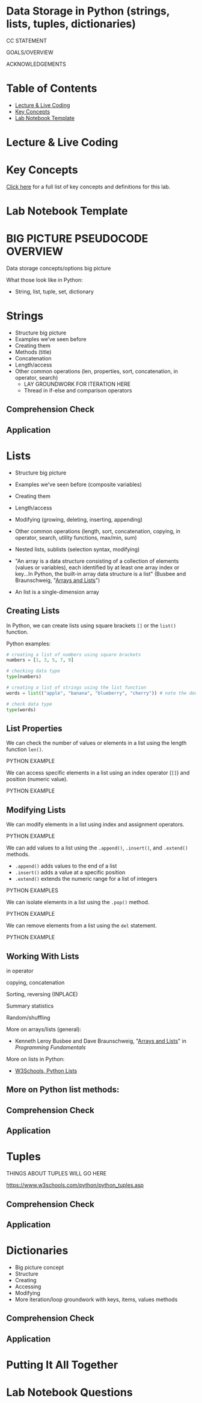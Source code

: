 # Data Storage in Python (strings, lists, tuples, dictionaries)

CC STATEMENT

GOALS/OVERVIEW

ACKNOWLEDGEMENTS

# Table of Contents
- [Lecture & Live Coding](#lecture--live-coding)
- [Key Concepts](#key-concepts)
- [Lab Notebook Template](#lab-notebook-template)


# Lecture & Live Coding

# Key Concepts

[Click here](https://github.com/kwaldenphd/python-data-storage/blob/main/key-concepts.md) for a full list of key concepts and definitions for this lab.

# Lab Notebook Template

# BIG PICTURE PSEUDOCODE OVERVIEW

Data storage concepts/options big picture

What those look like in Python:
- String, list, tuple, set, dictionary

# Strings

- Structure big picture
- Examples we’ve seen before
- Creating them 
- Methods (title)
- Concatenation
- Length/access
- Other common operations (len, properties, sort, concatenation, in operator, search)
  * LAY GROUNDWORK FOR ITERATION HERE
  * Thread in if-else and comparison operators

## Comprehension Check

## Application


# Lists

- Structure big picture
- Examples we've seen before (composite variables)
- Creating them
- Length/access
- Modifying (growing, deleting, inserting, appending)
- Other common operations (length, sort, concatenation, copying, in operator, search, utility functions, max/min, sum)
- Nested lists, sublists (selection syntax, modifying)

- "An array is a data structure consisting of a collection of elements (values or variables), each identified by at least one array index or key...In Python, the built-in array data structure is a list" (Busbee and Braunschweig, "[Arrays and Lists](https://press.rebus.community/programmingfundamentals/chapter/arrays-and-lists/)")
- An list is a single-dimension array

## Creating Lists

In Python, we can create lists using square brackets `[]` or the `list()` function.

Python examples:
```Python
# creating a list of numbers using square brackets
numbers = [1, 3, 5, 7, 9]

# checking data type
type(numbers)
```

```Python
# creating a list of strings using the list function
words = list(("apple", "banana", "blueberry", "cherry")) # note the double round bracket syntax

# check data type
type(words)
```

## List Properties

We can check the number of values or elements in a list using the length function `len()`.

PYTHON EXAMPLE

We can access specific elements in a list using an index operator (`[]`) and position (numeric value).

PYTHON EXAMPLE

## Modifying Lists

We can modify elements in a list using index and assignment operators.

PYTHON EXAMPLE

We can add values to a list using the `.append()`, `.insert()`, and `.extend()` methods. 
- `.append()` adds values to the end of a list
- `.insert()` adds a value at a specific position
- `.extend()` extends the numeric range for a list of integers

PYTHON EXAMPLES

We can isolate elements in a list using the `.pop()` method.

PYTHON EXAMPLE

We can remove elements from a list using the `del` statement.

PYTHON EXAMPLE

## Working With Lists

in operator

copying, concatenation

Sorting, reversing (INPLACE)

Summary statistics 

Random/shuffling


More on arrays/lists (general):
- Kenneth Leroy Busbee and Dave Braunschweig, "[Arrays and Lists](https://press.rebus.community/programmingfundamentals/chapter/arrays-and-lists/)" in *Programming Fundamentals*

More on lists in Python:
- [W3Schools, Python Lists](https://www.w3schools.com/python/python_lists.asp)

More on Python list methods:
- 

## Comprehension Check

## Application

# Tuples

THINGS ABOUT TUPLES WILL GO HERE

https://www.w3schools.com/python/python_tuples.asp

## Comprehension Check

## Application

# Dictionaries

- Big picture concept
- Structure
- Creating
- Accessing
- Modifying
- More iteration/loop groundwork with keys, items, values methods

## Comprehension Check

## Application

# Putting It All Together

# Lab Notebook Questions

